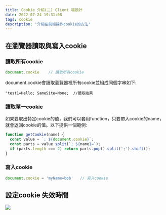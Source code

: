 ```yaml
---
title: Cookie 介紹(二) Client 端設計
date: 2022-07-24 19:31:08
tags: cookie
description: '介紹在前端操作cookie的方法'
---
```


## 在瀏覽器讀取與寫入cookie

### 讀取所有cookie

``` js
document.cookie    // 讀取所有cookie
```

document.cookie會讀取瀏覽器裡所有cookie並組成同個字串如下:

```
"test1=Hello; SameSite=None;  //讀取結果
```

### 讀取單一cookie

如果要取出特定cookie的值，我們可以套用function，只要帶入cookie的name，就會返回cookie的值。以下提供一個範例:

``` js
function getCookie(name) {
  const value = `; ${document.cookie}`;
  const parts = value.split(`; ${name}=`);
  if (parts.length === 2) return parts.pop().split(';').shift();
}
```
### 寫入cookie

``` js
document.cookie = 'myName=bob'   // 寫入cookie
```

## 設定cookie 失效時間

![](https://cdn-images-1.medium.com/max/1100/1*ih5ywCh6YHGSf4ndllwkuA.png)



